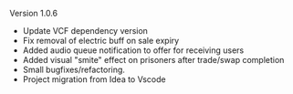Version 1.0.6
- Update VCF dependency version
- Fix removal of electric buff on sale expiry
- Added audio queue notification to offer for receiving users
- Added visual "smite" effect on prisoners after trade/swap completion
- Small bugfixes/refactoring.
- Project migration from Idea to Vscode